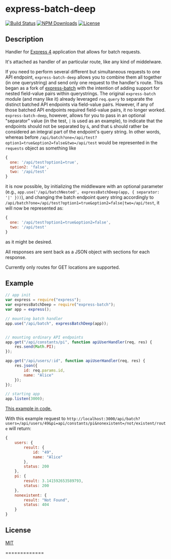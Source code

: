 express-batch-deep
=============

[![Build Status][travis-img]][travis-url]
[![NPM Downloads][downloads-img]][downloads-url]
[![License][license-img]][license-url]

## Description

Handler for [Express 4](http://expressjs.com/4x/api.html) application that allows for batch requests.

It's attached as handler of an particular route, like any kind of middelware.

If you need to perform several different but simultaneous requests to one API endpoint, `express-batch-deep` allows you to combine them all together (in one querystring) and send only one request to the handler's route. This began as a fork of [express-batch](https://github.com/yarikos/express-batch) with the intention of adding support for nested field-value pairs within querystrings. The original `express-batch` module (and many like it) already leveraged `req.query` to separate the distinct batched API endpoints via field-value pairs. However, if any of those batched API endpoints required field-value pairs, it no longer worked. `express-batch-deep`, however, allows for you to pass in an optional "separator" value (in the test, `|` is used as an example), to indicate that the endpoints should not be separated by `&`, and that `&` should rather be considered an integral part of the endpoint's query string. In other words, whereas before `/api/batch?one=/api/test?option1=true&option2=false&two=/api/test` would be represented in the `requests` object as something like

```js
{
  one: '/api/test?option1=true',
  option2: 'false',
  two: '/api/test'
}
```

it is now possible, by initializing the middleware with an optional parameter (e.g., `app.use('/api/batchNested', expressBatchDeep(app, { separator: '|' }))`), and changing the batch endpoint query string accordingly to `/api/batch?one=/api/test?option1=true&option2=false|two=/api/test`, it will now be represented as:

```js
{
  one: '/api/test?option1=true&option2=false',
  two: '/api/test'
}
```

as it might be desired.

All responses are sent back as a JSON object with sections for each response.

Currently only routes for GET locations are supported.

## Example

```js
// app init
var express = require("express");
var expressBatchDeep = require("express-batch");
var app = express();

// mounting batch handler
app.use("/api/batch", expressBatchDeep(app));


// mounting ordinary API endpoints
app.get("/api/constants/pi", function apiUserHandler(req, res) {
    res.send(Math.PI);
});

app.get("/api/users/:id", function apiUserHandler(req, res) {
    res.json({
        id: req.params.id,
        name: "Alice"
    });
});

// starting app
app.listen(3000);
```
[This example in code.](example)

With this example request to  `http://localhost:3000/api/batch?users=/api/users/49&pi=api/constants/pi&nonexistent=/not/existent/route` will return:

```js
{
    users: {
        result: {
            id: "49",
            name: "Alice"
        },
        status: 200
    },
    pi: {
        result: 3.141592653589793,
        status: 200
    },
    nonexistent: {
        result: "Not Found",
        status: 404
    }
}
```
   
   
## License

  [MIT](LICENSE)

============= 


[travis-img]: https://travis-ci.org/ajschlosser/express-batch-deep.svg?branch=master
[travis-url]: https://travis-ci.org/ajschlosser/express-batch-deep
[downloads-img]: https://img.shields.io/npm/dm/express-batch.svg
[downloads-url]: https://npmjs.org/package/express-batch
[license-img]: https://img.shields.io/npm/l/express-batch.svg
[license-url]: LICENSE